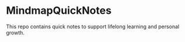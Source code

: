 # MindmapQuickNotes
This repo contains quick notes to support lifelong learning and personal growth.

